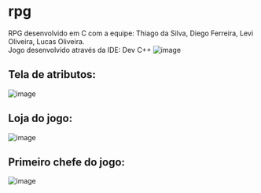 # rpg
 RPG desenvolvido em C com a equipe: Thiago da Silva, Diego Ferreira, Levi Oliveira, Lucas Oliveira. </br>
 Jogo desenvolvido através da IDE: Dev C++ ![image](https://github.com/user-attachments/assets/9d453223-5e8c-44ed-996c-50896bf7be33)


## Tela de atributos:
 ![image](https://github.com/user-attachments/assets/2f1c54ef-4e78-4428-845f-cb55e312304a)
## Loja do jogo:
 ![image](https://github.com/user-attachments/assets/816d83d5-433a-4c95-9f3c-32fe0864ee9e)
## Primeiro chefe do jogo:
 ![image](https://github.com/user-attachments/assets/454df3b3-6b86-4ec7-9e42-00c05900ff25)



